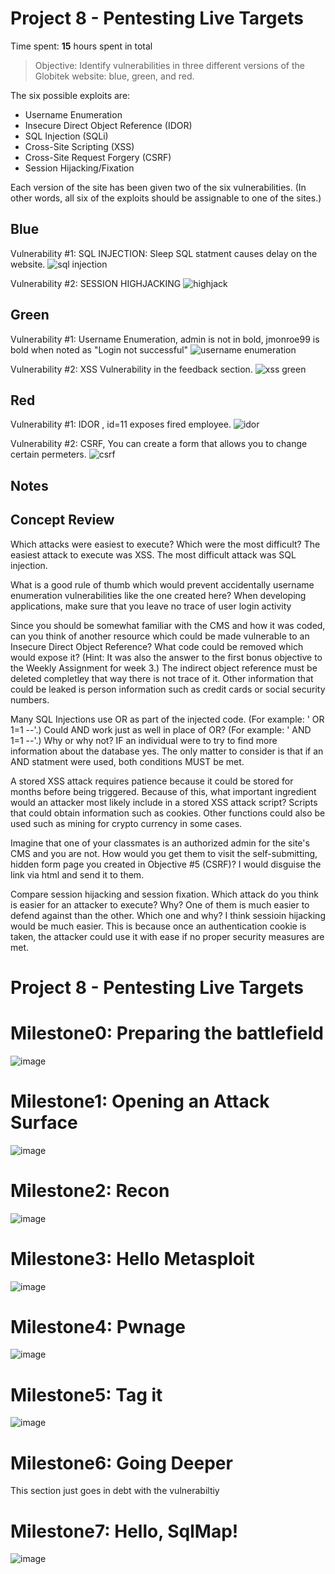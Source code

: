 # Project 8 - Pentesting Live Targets

Time spent: **15** hours spent in total

> Objective: Identify vulnerabilities in three different versions of the Globitek website: blue, green, and red.

The six possible exploits are:
* Username Enumeration
* Insecure Direct Object Reference (IDOR)
* SQL Injection (SQLi)
* Cross-Site Scripting (XSS)
* Cross-Site Request Forgery (CSRF)
* Session Hijacking/Fixation

Each version of the site has been given two of the six vulnerabilities. (In other words, all six of the exploits should be assignable to one of the sites.)

## Blue

Vulnerability #1: SQL INJECTION: Sleep SQL statment causes delay on the website.
![sql injection](https://user-images.githubusercontent.com/36680097/40519495-a20e819c-5f74-11e8-9374-c2dabee2d433.gif)

Vulnerability #2: SESSION HIGHJACKING
![highjack](https://user-images.githubusercontent.com/36680097/40520417-c353ffa2-5f7a-11e8-9941-c5e295b790d3.gif)



## Green

Vulnerability #1: Username Enumeration, admin is not in bold, jmonroe99 is bold when noted as "Login not successful"
![username enumeration](https://user-images.githubusercontent.com/36680097/40452876-35d6c4f8-5e98-11e8-9d54-85c7babe2efd.gif)

Vulnerability #2: XSS Vulnerability in the feedback section.
![xss green](https://user-images.githubusercontent.com/36680097/40516010-f767775e-5f63-11e8-822f-d3ec088ffce5.gif)


## Red

Vulnerability #1: IDOR , id=11 exposes fired employee.
![idor](https://user-images.githubusercontent.com/36680097/40453084-e704f330-5e98-11e8-89d2-c74c087ee2f1.gif)

Vulnerability #2: CSRF, You can create a form that allows you to change certain permeters.
![csrf](https://user-images.githubusercontent.com/36680097/40513478-c0ce455a-5f5a-11e8-877b-219130add0ca.gif)


## Notes
## Concept Review
Which attacks were easiest to execute? Which were the most difficult?
The easiest attack to execute was XSS. The most difficult attack was SQL injection.

What is a good rule of thumb which would prevent accidentally username enumeration vulnerabilities like the one created here?
When developing applications, make sure that you leave no trace of user login activity

Since you should be somewhat familiar with the CMS and how it was coded, can you think of another resource which could be made vulnerable to an Insecure Direct Object Reference? What code could be removed which would expose it? (Hint: It was also the answer to the first bonus objective to the Weekly Assignment for week 3.)
The indirect object reference must be deleted completley that way there is not trace of it. Other information that could be leaked is person information such as credit cards or social security numbers.

Many SQL Injections use OR as part of the injected code. (For example: ' OR 1=1 --'.) Could AND work just as well in place of OR? (For example: ' AND 1=1 --'.) Why or why not?
IF an individual were to try to find more information about the database yes. The only matter to consider is that if an AND statment were used, both conditions MUST be met.

A stored XSS attack requires patience because it could be stored for months before being triggered. Because of this, what important ingredient would an attacker most likely include in a stored XSS attack script?
Scripts that could obtain information such as cookies. Other functions could also be used such as mining for crypto currency in some cases.

Imagine that one of your classmates is an authorized admin for the site's CMS and you are not. How would you get them to visit the self-submitting, hidden form page you created in Objective #5 (CSRF)?
I would disguise the link via html and send it to them.

Compare session hijacking and session fixation. Which attack do you think is easier for an attacker to execute? Why? One of them is much easier to defend against than the other. Which one and why?
I think sessioin hijacking would be much easier. This is because once an authentication cookie is taken, the attacker could use it with ease if no proper security measures are met.

# Project 8 - Pentesting Live Targets

# Milestone0: Preparing the battlefield

![image](https://user-images.githubusercontent.com/36680097/40871825-131f35f0-65f8-11e8-90a3-db60aed58fc3.png)

# Milestone1: Opening an Attack Surface

![image](https://user-images.githubusercontent.com/36680097/40871947-12908466-65fa-11e8-8644-50b0a2db4044.png)

# Milestone2: Recon

![image](https://user-images.githubusercontent.com/36680097/40871970-c3fd0dbe-65fa-11e8-9690-296aaf9a32ca.png)

# Milestone3: Hello Metasploit

![image](https://user-images.githubusercontent.com/36680097/40871995-2e47b0e8-65fb-11e8-902d-903680c57ce8.png)

# Milestone4: Pwnage

![image](https://user-images.githubusercontent.com/36680097/40872054-5b68a900-65fc-11e8-89c5-cf48c4f624ba.png)

# Milestone5: Tag it

![image](https://user-images.githubusercontent.com/36680097/40872092-540247ba-65fd-11e8-961b-3adc8a168af6.png)

# Milestone6: Going Deeper
This section just goes in debt with the vulnerabiltiy

# Milestone7: Hello, SqlMap!

![image](https://user-images.githubusercontent.com/36680097/40872226-9369540a-65ff-11e8-8aab-a9606f9a36c4.png)






